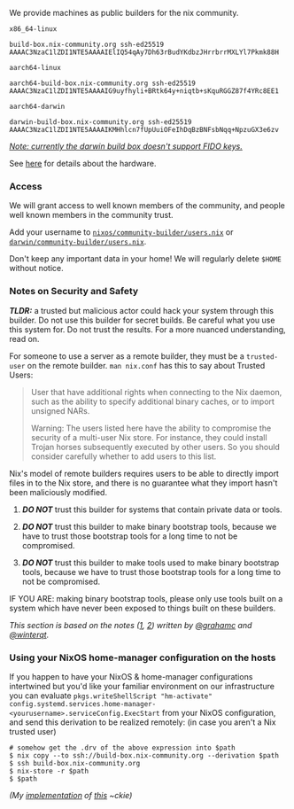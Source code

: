 We provide machines as public builders for the nix community.

`x86_64-linux`

```
build-box.nix-community.org ssh-ed25519 AAAAC3NzaC1lZDI1NTE5AAAAIElIQ54qAy7Dh63rBudYKdbzJHrrbrrMXLYl7Pkmk88H
```

`aarch64-linux`

```
aarch64-build-box.nix-community.org ssh-ed25519 AAAAC3NzaC1lZDI1NTE5AAAAIG9uyfhyli+BRtk64y+niqtb+sKquRGGZ87f4YRc8EE1
```

`aarch64-darwin`

```
darwin-build-box.nix-community.org ssh-ed25519 AAAAC3NzaC1lZDI1NTE5AAAAIKMHhlcn7fUpUuiOFeIhDqBzBNFsbNqq+NpzuGX3e6zv
```

[_Note: currently the darwin build box doesn't support FIDO keys._](https://github.com/nix-community/infra/issues/1007)

See [here](./infrastructure.md#community-builders) for details about the hardware.

### Access

We will grant access to well known members of the community, and people well known members in the community trust.

Add your username to [`nixos/community-builder/users.nix`](https://github.com/nix-community/infra/blob/master/modules/nixos/community-builder/users.nix) or [`darwin/community-builder/users.nix`](https://github.com/nix-community/infra/blob/master/modules/darwin/community-builder/users.nix).

Don't keep any important data in your home! We will regularly delete `$HOME` without notice.

### Notes on Security and Safety

**_TLDR:_** a trusted but malicious actor could hack your system through this builder. Do not use this builder for secret builds. Be careful what you use this system for. Do not trust the results. For a more nuanced understanding, read on.

For someone to use a server as a remote builder, they must be a `trusted-user` on the remote builder. `man nix.conf` has this to say about Trusted Users:

> User that have additional rights when connecting to the Nix daemon, such as the ability to specify additional binary caches, or to import unsigned NARs.
>
> Warning: The users listed here have the ability to compromise the security of a multi-user Nix store. For instance, they could install Trojan horses subsequently executed by other users. So you should consider carefully whether to add users to this list.

Nix's model of remote builders requires users to be able to directly import files in to the Nix store, and there is no guarantee what they import hasn't been maliciously modified.

1. **_DO NOT_** trust this builder for systems that contain private data or tools.

2. **_DO NOT_** trust this builder to make binary bootstrap tools, because we have to trust those bootstrap tools for a long time to not be compromised.

3. **_DO NOT_** trust this builder to make tools used to make binary bootstrap tools, because we have to trust those bootstrap tools for a long time to not be compromised.

IF YOU ARE: making binary bootstrap tools, please only use tools built on a system which have never been exposed to things built on these builders.

_This section is based on the notes ([1](https://github.com/NixOS/aarch64-build-box), [2](https://github.com/nix-community/darwin-build-box)) written by [@grahamc](https://github.com/grahamc) and [@winterqt](https://github.com/winterqt)._

### Using your NixOS home-manager configuration on the hosts

If you happen to have your NixOS & home-manager configurations intertwined but you'd like your familiar environment on our infrastructure you can evaluate `pkgs.writeShellScript "hm-activate" config.systemd.services.home-manager-<yourusername>.serviceConfig.ExecStart` from your NixOS configuration, and send this derivation to be realized remotely: (in case you aren't a Nix trusted user)

```console
# somehow get the .drv of the above expression into $path
$ nix copy --to ssh://build-box.nix-community.org --derivation $path
$ ssh build-box.nix-community.org
$ nix-store -r $path
$ $path
```

_(My [implementation](https://github.com/ckiee/nixfiles/blob/aac57f56e417e31f00fd495d8a30fb399ecbc19b/deploy/hm-only.nix#L10) of [this](https://github.com/ckiee/nixfiles/blob/aac57f56e417e31f00fd495d8a30fb399ecbc19b/bin/c#L92-L95) ~ckie)_
